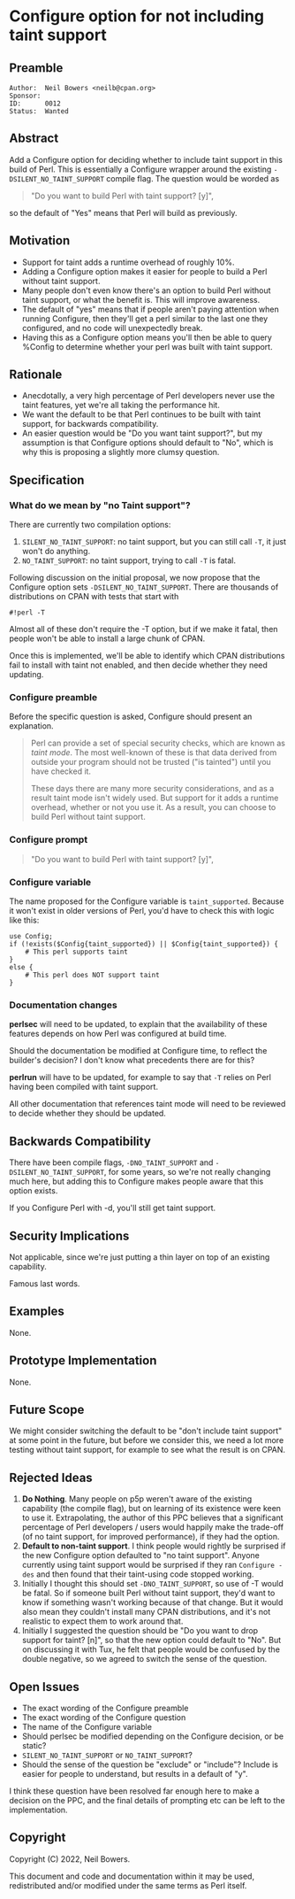 # Configure option for not including taint support

## Preamble

    Author:  Neil Bowers <neilb@cpan.org>
    Sponsor:
    ID:      0012
    Status:  Wanted


## Abstract

Add a Configure option for deciding whether to include taint support
in this build of Perl.
This is essentially a Configure wrapper
around the existing `-DSILENT_NO_TAINT_SUPPORT` compile flag.
The question would be worded as

> "Do you want to build Perl with taint support? [y]",

so the default of "Yes" means that Perl will build as previously.

## Motivation

* Support for taint adds a runtime overhead of roughly 10%.
* Adding a Configure option makes it easier for people to build a
  Perl without taint support.
* Many people don't even know there's an option to build Perl without
  taint support, or what the benefit is.
  This will improve awareness.
* The default of "yes" means that if people aren't paying attention
  when running Configure, then they'll get a perl similar to the last
  one they configured, and no code will unexpectedly break.
* Having this as a Configure option means you'll then be able to
  query %Config to determine whether your
  perl was built with taint support.

## Rationale

* Anecdotally, a very high percentage of Perl developers never use
  the taint features, yet we're all taking the performance hit.
* We want the default to be that Perl continues to be built with
  taint support, for backwards compatibility.
* An easier question would be "Do you want taint support?",
  but my assumption is that Configure options should default to "No",
  which is why this is proposing a slightly more clumsy question.

## Specification

### What do we mean by "no Taint support"?

There are currently two compilation options:

1. `SILENT_NO_TAINT_SUPPORT`: no taint support, but you can still call `-T`,
   it just won't do anything.
2. `NO_TAINT_SUPPORT`: no taint support, trying to call `-T` is fatal.

Following discussion on the initial proposal,
we now propose that the Configure option sets `-DSILENT_NO_TAINT_SUPPORT`.
There are thousands of distributions on CPAN with tests that start with

    #!perl -T

Almost all of these don't require the -T option,
but if we make it fatal, then people won't be able to install a large chunk of CPAN.

Once this is implemented, we'll be able to identify which CPAN distributions fail
to install with taint not enabled, and then decide whether they need updating.

### Configure preamble

Before the specific question is asked,
Configure should present an explanation.

> Perl can provide a set of special security checks,
> which are known as *taint mode*.
> The most well-known of these is that data derived from
> outside your program should not be trusted ("is tainted")
> until you have checked it.
>
> These days there are many more security considerations,
> and as a result taint mode isn't widely used.
> But support for it adds a runtime overhead,
> whether or not you use it.
> As a result, you can choose to build Perl without taint support.

### Configure prompt

> "Do you want to build Perl with taint support? [y]",

### Configure variable

The name proposed for the Configure variable is `taint_supported`.
Because it won't exist in older versions of Perl,
you'd have to check this with logic like this:

    use Config;
    if (!exists($Config{taint_supported}) || $Config{taint_supported}) {
        # This perl supports taint
    }
    else {
        # This perl does NOT support taint
    }


### Documentation changes

**perlsec** will need to be updated, to explain that the availability
of these features depends on how Perl was configured at build time.

Should the documentation be modified at Configure time,
to reflect the builder's decision?
I don't know what precedents there are for this?

**perlrun** will have to be updated,
for example to say that `-T` relies on Perl having been compiled
with taint support.

All other documentation that references taint mode will need to be
reviewed to decide whether they should be updated.

## Backwards Compatibility

There have been compile flags, `-DNO_TAINT_SUPPORT` and `-DSILENT_NO_TAINT_SUPPORT`,
for some years, so we're not really changing much here,
but adding this to Configure makes people aware that this option exists.

If you Configure Perl with -d, you'll still get taint support.


## Security Implications

Not applicable, since we're just putting a thin layer on top
of an existing capability.

Famous last words.

## Examples

None.

## Prototype Implementation

None.

## Future Scope

We might consider switching the default to be "don't include taint support"
at some point in the future,
but before we consider this,
we need a lot more testing without taint support,
for example to see what the result is on CPAN.

## Rejected Ideas

1. **Do Nothing**. Many people on p5p weren't aware of the existing capability
   (the compile flag), but on learning of its existence were keen to use it.
   Extrapolating, the author of this PPC believes that a significant
   percentage of Perl developers / users would happily make the trade-off
   (of no taint support, for improved performance), if they had the option.
2. **Default to non-taint support**. I think people would rightly be surprised
   if the new Configure option defaulted to "no taint support".
   Anyone currently using taint support would be surprised if they ran
   `Configure -des` and then found that their taint-using code stopped working.
3. Initially I thought this should set `-DNO_TAINT_SUPPORT`, so use of -T would be fatal.
   So if someone built Perl without taint support, they'd want to know if something
   wasn't working because of that change. But it would also mean they couldn't install
   many CPAN distributions, and it's not realistic to expect them to work around that.
4. Initially I suggested the question should be "Do you want to drop support for taint? [n]",
   so that the new option could default to "No". But on discussing it with Tux, he felt
   that people would be confused by the double negative, so we agreed to switch the sense
   of the question.

## Open Issues

* The exact wording of the Configure preamble
* The exact wording of the Configure question
* The name of the Configure variable
* Should perlsec be modified depending on the Configure decision,
  or be static?
* `SILENT_NO_TAINT_SUPPORT` or `NO_TAINT_SUPPORT`?
* Should the sense of the question be "exclude" or "include"?
  Include is easier for people to understand, but results in a default of "y".

I think these question have been resolved far enough here to make a decision on the PPC,
and the final details of prompting etc can be left to the implementation.

## Copyright

Copyright (C) 2022, Neil Bowers.

This document and code and documentation within it may be used,
redistributed and/or modified under the same terms as Perl itself.


